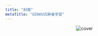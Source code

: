 ```yaml
---
title: "封面"
metaTitle: "UZAKU式麻雀学習"
---
```


<figure style="text-align: center">
  <img alt="cover" src="/images/cover.webp" style="max-height: 70vh" />
</figure>
